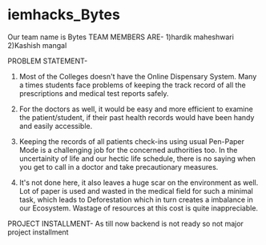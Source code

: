 # iemhacks_Bytes

Our team name is Bytes
TEAM MEMBERS ARE-
1)hardik maheshwari
2)Kashish mangal

PROBLEM STATEMENT-
1) Most of the Colleges  doesn't have the Online Dispensary
System. Many a times students face problems of keeping the track record
of all the prescriptions and medical test reports safely.
2) For the doctors as well, it would be easy and more efficient to examine the
patient/student, if their past health records would have been handy and
easily accessible.

3) Keeping the records of all patients check-ins using usual Pen-Paper Mode
is a challenging job for the concerned authorities too. In the uncertainity of
life and our hectic life schedule, there is no saying when you get to call in a
doctor and take precautionary measures.
4) It's not done here, it also leaves a huge scar on the environment as well.
Lot of paper is used and wasted in the medical field for such a minimal
task, which leads to Deforestation which in turn creates a imbalance in our
Ecosystem. Wastage of resources at this cost is quite inappreciable.

PROJECT INSTALLMENT-
As till now backend is not ready so not major project installment
